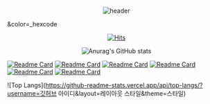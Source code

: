 <div align=center>
  
![header](https://capsule-render.vercel.app/api?type=cylinder&color=_12239E&height=200&section=header&text=woongchan%20Nam&fontSize=90)

</div>
&color=_hexcode
<div align=center>
  
[![Hits](https://hits.seeyoufarm.com/api/count/incr/badge.svg?url=https%3A%2F%2Fgithub.com%2Fwoongchan789&count_bg=%233476CA&title_bg=%23555555&icon=&icon_color=%23E7E7E7&title=hits&edge_flat=false)](https://github.com/woongchan789)
</div>

<div align=center>
  
![Anurag's GitHub stats](https://github-readme-stats.vercel.app/api?username=woongchan789&show_icons=true&theme=chartreuse-dark)
  
</div>

[![Readme Card](https://github-readme-stats.vercel.app/api/pin/?username=woongchan789&theme=transparent&repo=IQA)](https://github.com/woongchan789/IQA)
[![Readme Card](https://github-readme-stats.vercel.app/api/pin/?username=woongchan789&repo=ABCD)](https://github.com/woongchan789/ABCD)
[![Readme Card](https://github-readme-stats.vercel.app/api/pin/?username=woongchan789&repo=SOJANGNIM&transparent)](https://github.com/woongchan789/SOJANGNIM)
[![Readme Card](https://github-readme-stats.vercel.app/api/pin/?username=woongchan789&repo=BHM)](https://github.com/woongchan789/BHM)
[![Readme Card](https://github-readme-stats.vercel.app/api/pin/?username=woongchan789&repo=CUFECI)](https://github.com/woongchan789/CUFECI)
[![Readme Card](https://github-readme-stats.vercel.app/api/pin/?username=woongchan789&repo=LEETCODE)](https://github.com/woongchan789/LEETCODE)



![Top Langs](https://github-readme-stats.vercel.app/api/top-langs/?username=깃허브 아이디&layout=레이아웃 스타일&theme=스타일)
